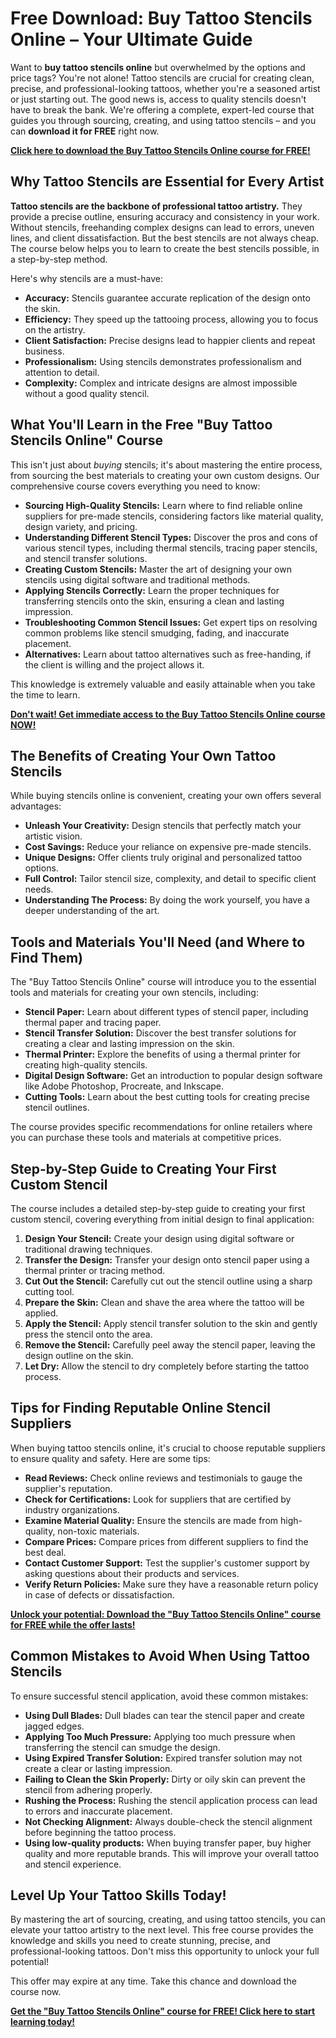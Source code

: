 # Free Download: Buy Tattoo Stencils Online – Your Ultimate Guide

Want to **buy tattoo stencils online** but overwhelmed by the options and price tags? You're not alone! Tattoo stencils are crucial for creating clean, precise, and professional-looking tattoos, whether you're a seasoned artist or just starting out. The good news is, access to quality stencils doesn't have to break the bank. We're offering a complete, expert-led course that guides you through sourcing, creating, and using tattoo stencils – and you can **download it for FREE** right now.

[**Click here to download the Buy Tattoo Stencils Online course for FREE!**](https://udemywork.com/buy-tattoo-stencils-online)

## Why Tattoo Stencils are Essential for Every Artist

**Tattoo stencils are the backbone of professional tattoo artistry.** They provide a precise outline, ensuring accuracy and consistency in your work. Without stencils, freehanding complex designs can lead to errors, uneven lines, and client dissatisfaction. But the best stencils are not always cheap. The course below helps you to learn to create the best stencils possible, in a step-by-step method.

Here's why stencils are a must-have:

*   **Accuracy:** Stencils guarantee accurate replication of the design onto the skin.
*   **Efficiency:** They speed up the tattooing process, allowing you to focus on the artistry.
*   **Client Satisfaction:** Precise designs lead to happier clients and repeat business.
*   **Professionalism:** Using stencils demonstrates professionalism and attention to detail.
*   **Complexity:** Complex and intricate designs are almost impossible without a good quality stencil.

## What You'll Learn in the Free "Buy Tattoo Stencils Online" Course

This isn't just about *buying* stencils; it's about mastering the entire process, from sourcing the best materials to creating your own custom designs. Our comprehensive course covers everything you need to know:

*   **Sourcing High-Quality Stencils:** Learn where to find reliable online suppliers for pre-made stencils, considering factors like material quality, design variety, and pricing.
*   **Understanding Different Stencil Types:** Discover the pros and cons of various stencil types, including thermal stencils, tracing paper stencils, and stencil transfer solutions.
*   **Creating Custom Stencils:** Master the art of designing your own stencils using digital software and traditional methods.
*   **Applying Stencils Correctly:** Learn the proper techniques for transferring stencils onto the skin, ensuring a clean and lasting impression.
*   **Troubleshooting Common Stencil Issues:** Get expert tips on resolving common problems like stencil smudging, fading, and inaccurate placement.
*   **Alternatives:** Learn about tattoo alternatives such as free-handing, if the client is willing and the project allows it.

This knowledge is extremely valuable and easily attainable when you take the time to learn.

[**Don't wait! Get immediate access to the Buy Tattoo Stencils Online course NOW!**](https://udemywork.com/buy-tattoo-stencils-online)

## The Benefits of Creating Your Own Tattoo Stencils

While buying stencils online is convenient, creating your own offers several advantages:

*   **Unleash Your Creativity:** Design stencils that perfectly match your artistic vision.
*   **Cost Savings:** Reduce your reliance on expensive pre-made stencils.
*   **Unique Designs:** Offer clients truly original and personalized tattoo options.
*   **Full Control:** Tailor stencil size, complexity, and detail to specific client needs.
*   **Understanding The Process:** By doing the work yourself, you have a deeper understanding of the art.

## Tools and Materials You'll Need (and Where to Find Them)

The "Buy Tattoo Stencils Online" course will introduce you to the essential tools and materials for creating your own stencils, including:

*   **Stencil Paper:** Learn about different types of stencil paper, including thermal paper and tracing paper.
*   **Stencil Transfer Solution:** Discover the best transfer solutions for creating a clear and lasting impression on the skin.
*   **Thermal Printer:** Explore the benefits of using a thermal printer for creating high-quality stencils.
*   **Digital Design Software:** Get an introduction to popular design software like Adobe Photoshop, Procreate, and Inkscape.
*   **Cutting Tools:** Learn about the best cutting tools for creating precise stencil outlines.

The course provides specific recommendations for online retailers where you can purchase these tools and materials at competitive prices.

## Step-by-Step Guide to Creating Your First Custom Stencil

The course includes a detailed step-by-step guide to creating your first custom stencil, covering everything from initial design to final application:

1.  **Design Your Stencil:** Create your design using digital software or traditional drawing techniques.
2.  **Transfer the Design:** Transfer your design onto stencil paper using a thermal printer or tracing method.
3.  **Cut Out the Stencil:** Carefully cut out the stencil outline using a sharp cutting tool.
4.  **Prepare the Skin:** Clean and shave the area where the tattoo will be applied.
5.  **Apply the Stencil:** Apply stencil transfer solution to the skin and gently press the stencil onto the area.
6.  **Remove the Stencil:** Carefully peel away the stencil paper, leaving the design outline on the skin.
7.  **Let Dry:** Allow the stencil to dry completely before starting the tattoo process.

## Tips for Finding Reputable Online Stencil Suppliers

When buying tattoo stencils online, it's crucial to choose reputable suppliers to ensure quality and safety. Here are some tips:

*   **Read Reviews:** Check online reviews and testimonials to gauge the supplier's reputation.
*   **Check for Certifications:** Look for suppliers that are certified by industry organizations.
*   **Examine Material Quality:** Ensure the stencils are made from high-quality, non-toxic materials.
*   **Compare Prices:** Compare prices from different suppliers to find the best deal.
*   **Contact Customer Support:** Test the supplier's customer support by asking questions about their products and services.
*   **Verify Return Policies:** Make sure they have a reasonable return policy in case of defects or dissatisfaction.

[**Unlock your potential: Download the "Buy Tattoo Stencils Online" course for FREE while the offer lasts!**](https://udemywork.com/buy-tattoo-stencils-online)

## Common Mistakes to Avoid When Using Tattoo Stencils

To ensure successful stencil application, avoid these common mistakes:

*   **Using Dull Blades:** Dull blades can tear the stencil paper and create jagged edges.
*   **Applying Too Much Pressure:** Applying too much pressure when transferring the stencil can smudge the design.
*   **Using Expired Transfer Solution:** Expired transfer solution may not create a clear or lasting impression.
*   **Failing to Clean the Skin Properly:** Dirty or oily skin can prevent the stencil from adhering properly.
*   **Rushing the Process:** Rushing the stencil application process can lead to errors and inaccurate placement.
*   **Not Checking Alignment:** Always double-check the stencil alignment before beginning the tattoo process.
*   **Using low-quality products:** When buying transfer paper, buy higher quality and more reputable brands. This will improve your overall tattoo and stencil experience.

## Level Up Your Tattoo Skills Today!

By mastering the art of sourcing, creating, and using tattoo stencils, you can elevate your tattoo artistry to the next level. This free course provides the knowledge and skills you need to create stunning, precise, and professional-looking tattoos. Don't miss this opportunity to unlock your full potential!

This offer may expire at any time. Take this chance and download the course now.

[**Get the "Buy Tattoo Stencils Online" course for FREE! Click here to start learning today!**](https://udemywork.com/buy-tattoo-stencils-online)
